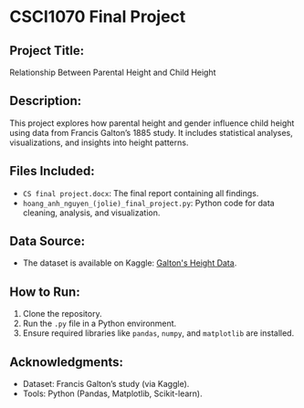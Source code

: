 # CSCI1070 Final Project

## Project Title:
Relationship Between Parental Height and Child Height

## Description:
This project explores how parental height and gender influence child height using data from Francis Galton’s 1885 study. It includes statistical analyses, visualizations, and insights into height patterns.

## Files Included:
- `CS final project.docx`: The final report containing all findings.
- `hoang_anh_nguyen_(jolie)_final_project.py`: Python code for data cleaning, analysis, and visualization.

## Data Source:
- The dataset is available on Kaggle: [Galton's Height Data](https://www.kaggle.com/datasets/fundal/galtons-height-data-multiple-linear-regression).

## How to Run:
1. Clone the repository.
2. Run the `.py` file in a Python environment.
3. Ensure required libraries like `pandas`, `numpy`, and `matplotlib` are installed.

## Acknowledgments:
- Dataset: Francis Galton’s study (via Kaggle).
- Tools: Python (Pandas, Matplotlib, Scikit-learn).
